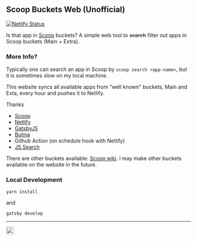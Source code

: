 ## Scoop Buckets Web (Unofficial)

[![Netlify Status](https://api.netlify.com/api/v1/badges/965df306-a386-4e0b-9351-ee2bdb712857/deploy-status)](https://scoop.airbrain.app)


Is that app in [Scoop](https://scoop.sh) buckets? 
A simple web tool to ~~search~~ filter out apps in Scoop buckets (Main + Extra).

### More Info?
Typically one can search an app in Scoop by `scoop search <app-name>`, but it is sometimes slow on my local machine.

This website syncs all available apps from "well known" buckets,  Main and Exta, every hour and pushes it to Netlify.

Thanks
* [Scoop](https://scoop.sh)
* [Netlify](https://https://www.netlify.com/)
* [GatsbyJS](https://www.gatsbyjs.org/)
* [Bulma](https://bulma.io/)
* Github Action (on schedule hook with Netlify)
* [JS Search](https://github.com/bvaughn/js-search)

There are other buckets available: [Scoop wiki](https://github.com/lukesampson/scoop/wiki/Buckets). I may make other buckets available on the website in the future.

### Local Development
`yarn install`

and

`gatsby develop`

--- 
<a href='https://ko-fi.com/J3J113VYZ' target='_blank'><img height='22' style='border:0px;height:22px;' src='https://az743702.vo.msecnd.net/cdn/kofi2.png?v=2' border='0' alt='Buy Me a Coffee at ko-fi.com' /></a>
